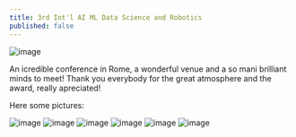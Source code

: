 ```yaml
---
title: 3rd Int'l AI ML Data Science and Robotics
published: false
---
```


![image](./img/3rdconf1.png)

An icredible conference in Rome, a wonderful venue and a so mani brilliant minds to meet!
Thank you everybody for the great atmosphere and the award, really apreciated!

Here some pictures: 

![image](./img/3rdconf2.png)
![image](./img/3rdconf3.png)
![image](./img/3rdconf4.png)
![image](./img/3rdconf5.png)
![image](./img/3rdconf6.png)
![image](./img/3rdconf7.png)
